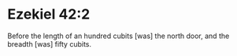 # Ezekiel 42:2

Before the length of an hundred cubits [was] the north door, and the breadth [was] fifty cubits.